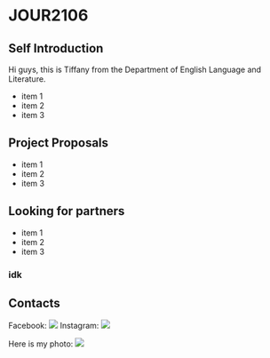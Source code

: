 # JOUR2106

## Self Introduction
Hi guys, this is Tiffany from the Department of English Language and Literature. 

* item 1
* item 2
* item 3

## Project Proposals

* item 1
* item 2
* item 3

## Looking for partners

* item 1
* item 2
* item 3

### idk

## Contacts
Facebook: ![](https://cdn2.iconfinder.com/data/icons/colorful-guache-social-media-logos-1/155/social-media_facebook-512.png=10*10)
Instagram: ![](https://cdn2.iconfinder.com/data/icons/colorful-guache-social-media-logos-1/155/social-media_instagram-512.png=10*10)

Here is my photo:
![](https://www.google.com/images/branding/googlelogo/2x/googlelogo_color_272x92dp.png)
